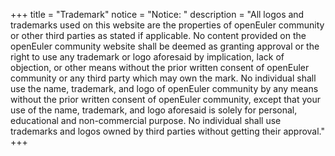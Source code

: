 +++
title = "Trademark"
notice = "Notice: "
description = "All logos and trademarks used on this website are the properties of openEuler community or other third parties as stated if applicable. No content provided on the openEuler community website shall be deemed as granting approval or the right to use any trademark or logo aforesaid by implication, lack of objection, or other means without the prior written consent of openEuler community or any third party which may own the mark. No individual shall use the name, trademark, and logo of openEuler community by any means without the prior written consent of openEuler community, except that your use of the name, trademark, and logo aforesaid is solely for personal, educational and non-commercial purpose. No individual shall use trademarks and logos owned by third parties without getting their approval."
+++
